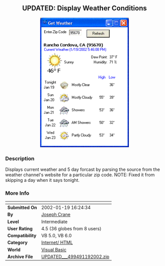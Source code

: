﻿<div align="center">

## UPDATED:  Display Weather Conditions

<img src="PIC20021192046386860.GIF">
</div>

### Description

Displays current weather and 5 day forcast by parsing the source from the weather channel's website for a particular zip code. NOTE: Fixed it from skipping a day when it says tonight.
 
### More Info
 


<span>             |<span>
---                |---
**Submitted On**   |2002-01-19 16:24:34
**By**             |[Joseph Crane](https://github.com/Planet-Source-Code/PSCIndex/blob/master/ByAuthor/joseph-crane.md)
**Level**          |Intermediate
**User Rating**    |4.5 (36 globes from 8 users)
**Compatibility**  |VB 5\.0, VB 6\.0
**Category**       |[Internet/ HTML](https://github.com/Planet-Source-Code/PSCIndex/blob/master/ByCategory/internet-html__1-34.md)
**World**          |[Visual Basic](https://github.com/Planet-Source-Code/PSCIndex/blob/master/ByWorld/visual-basic.md)
**Archive File**   |[UPDATED\_\_\_499491192002\.zip](https://github.com/Planet-Source-Code/joseph-crane-updated-display-weather-conditions__1-30941/archive/master.zip)








